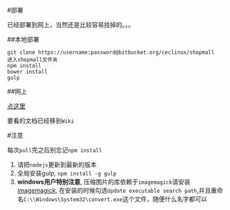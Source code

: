 #部署

已经部署到网上，当然还是比较容易挂掉的。。。

##本地部署

```
git clone https://username:password@bitbucket.org/ceclinux/shopmall
进入shopmall文件夹
npm install
bower install
gulp
```

##网上

[点这里](http://tiny.cc/shopmall)

要看的文档已经移到`Wiki`

#注意

每次`pull`完之后别忘记`npm install`

1. 请把`nodejs`更新到最新的版本
2. 全局安装gulp, `npm install -g gulp`
3. **windows用户特别注意**, 压缩图片的库依赖于`imagemagick`请安装[imagemagick](http://www.imagemagick.org/download/binaries/ImageMagick-6.8.8-8-Q16-x64-dll.exe), 在安装的时候勾选` Update executable search path `,并且重命名`C:\\Windows\System32\convert.exe`这个文件，随便什么名字都可以

